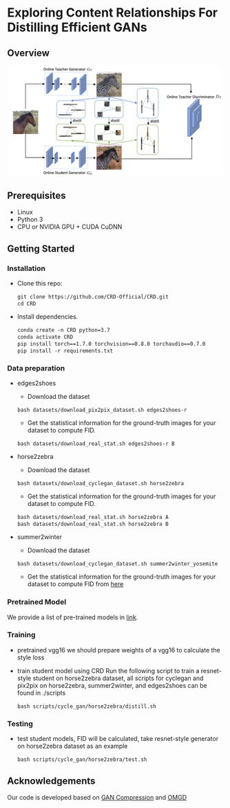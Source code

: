 # Exploring Content Relationships For Distilling Efficient GANs

## Overview

![overview](imgs/CRD.png)

## Prerequisites

* Linux
* Python 3
* CPU or NVIDIA GPU + CUDA CuDNN

## Getting Started

### Installation

- Clone this repo:

  ```shell
  git clone https://github.com/CRD-Official/CRD.git
  cd CRD
  ```

- Install dependencies.

  ```shell
  conda create -n CRD python=3.7
  conda activate CRD
  pip install torch==1.7.0 torchvision==0.8.0 torchaudio==0.7.0 
  pip install -r requirements.txt 
  ```

### Data preparation

- edges2shoes

    - Download the dataset
    ```shell
    bash datasets/download_pix2pix_dataset.sh edges2shoes-r
    ```
  
    - Get the statistical information for the ground-truth images for your dataset to compute FID. 
    ```shell
    bash datasets/download_real_stat.sh edges2shoes-r B
    ```

- horse2zebra

    - Download the dataset
    ```shell
    bash datasets/download_cyclegan_dataset.sh horse2zebra
    ```

    - Get the statistical information for the ground-truth images for your dataset to compute FID. 
    ```shell
    bash datasets/download_real_stat.sh horse2zebra A
    bash datasets/download_real_stat.sh horse2zebra B
    ```
    
- summer2winter

    - Download the dataset
    ```shell
    bash datasets/download_cyclegan_dataset.sh summer2winter_yosemite
    ```
    - Get the statistical information for the ground-truth images for your dataset to compute FID from [here](https://drive.google.com/drive/folders/1JKJlpUDdD4TdXdwPwfdWUiF4PsXLAbto)

### Pretrained Model

We provide a list of pre-trained models in [link](https://drive.google.com/drive/folders/1OhVPLM1nHxQtycEdLS38R80yROU-2oNw?usp=share_link).


### Training

- pretrained vgg16
  we should prepare weights of a vgg16 to calculate the style loss 
  
- train student model using CRD
  Run the following script to train a resnet-style student on horse2zebra dataset, 
  all scripts for cyclegan and pix2pix on horse2zebra, summer2winter, and edges2shoes can be found in ./scripts

  ```shell
  bash scripts/cycle_gan/horse2zebra/distill.sh
  ```

### Testing

- test student models, FID will be calculated, take resnet-style generator on horse2zebra dataset as an example

  ```shell
  bash scripts/cycle_gan/horse2zebra/test.sh
  ```

<!-- ## Citation

If you use this code for your research, please cite our paper.
  ```shell

``` -->

## Acknowledgements

Our code is developed based on [GAN Compression](https://github.com/mit-han-lab/gan-compression) and [OMGD](https://github.com/bytedance/OMGD)
